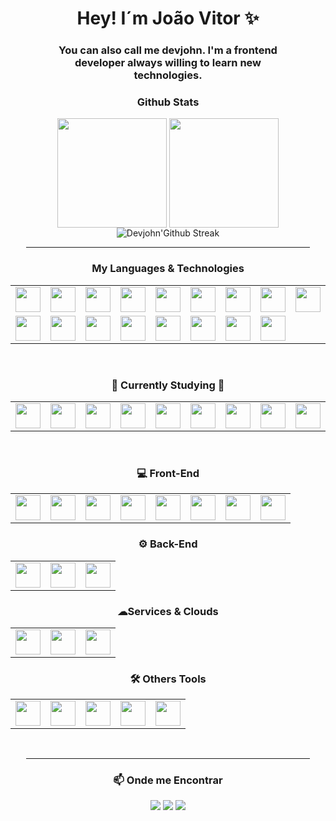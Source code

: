 <div style="width: 100%" align="center">
    <h1>Hey! I´m João Vitor ✨</h1>
    <div style="width: 80%">
        <h3>You can also call me devjohn. I'm a frontend developer always willing to learn new technologies.
        <h3/>
    </div>
</div>

<div style="width: 100%" align="center">
    <h3>Github Stats</h3>
    <p align="center">
        <a style="text-decoration: none" >
            <img align="center"  height="175px" src="https://github-readme-stats.vercel.app/api?username=devjohn42&show_icons=true&hide_border=true&title_color=32A1B9&amp&icon_color=79FF97&amp&text_color=e3edf7&amp&bg_color=23232f&count_private=true&include_all_commits=true"/>
        </a>
        <a style="text-decoration: none" >
            <img align="center" height="175px"  src="https://github-readme-stats.vercel.app/api/top-langs/?username=devjohn42&text_color=e3edf7&bg_color=23232f&title_color=32A1B9&langs_count=8&layout=compact&hide_border=true" />
        </a>
        <a style="text-decoration: none" >
            <img src="https://github-readme-streak-stats.herokuapp.com?user=devjohn42&border_radius=6&hide_border=true&date_format=M%20j%5B%2C%20Y%5D&card_width=742&card_height=175&background=23232f&stroke=e3edf7&ring=79FF97&fire=79FF97&currStreakNum=32A1B9&sideNums=32A1B9&currStreakLabel=32A1B9&sideLabels=32A1B9&dates=e3edf7" alt="Devjohn'Github Streak" />      
        </a>
</p>
</div>

<div align="center">
<hr width="90%" align="center">
    <h3>My Languages & Technologies</h3>
    <table>
  <tr>
        <td><img src="https://skillicons.dev/icons?i=html" height="40" width="40" align="top"/></td>
        <td><img src="https://skillicons.dev/icons?i=css" height="40" width="40" align="top"/></td>
        <td><img src="https://skillicons.dev/icons?i=js" height="40" width="40" align="top"/></td>
        <td><img src="https://skillicons.dev/icons?i=react" height="40" width="40" align="top"/></td>
        <td><img src="https://skillicons.dev/icons?i=nextjs" height="40" width="40" align="top"/></td>
        <td><img src="https://skillicons.dev/icons?i=electron" height="40" width="40" align="top"/></td>
        <td><img src="https://skillicons.dev/icons?i=tailwind" height="40" width="40" align="top"/></td>
        <td><img src="https://skillicons.dev/icons?i=styledcomponents" height="40" width="40" align="top"/></td>
        <td><img src="https://skillicons.dev/icons?i=nodejs" height="40" width="40" align="top"/></td>
        <td><img src="https://skillicons.dev/icons?i=ts" height="40" width="40" align="top"/></td>
        <td><img src="https://skillicons.dev/icons?i=express" height="40" width="40" align="top"/></td>
        <!--<td><img src="https://skillicons.dev/icons?i=mongodb" height="40" width="40" align="top"/></td>-->
  </tr>
  <tr>
        <td><img src="https://skillicons.dev/icons?i=discord" height="40" width="40" align="top"/></td>
        <!--<td><img src="https://skillicons.dev/icons?i=discordjs" height="40" width="40" align="top"/></td>-->
        <!--<td><img src="https://skillicons.dev/icons?i=bots" height="40" width="40" align="top"/></td>-->
        <td><img src="https://skillicons.dev/icons?i=gcp" height="40" width="40" align="top"/></td>
        <td><img src="https://skillicons.dev/icons?i=vercel" height="40" width="40" align="top"/></td>
        <!--<td><img src="https://skillicons.dev/icons?i=firebase" height="40" width="40" align="top"/></td>-->
        <td><img src="https://skillicons.dev/icons?i=netlify" height="40" width="40" align="top"/></td>
        <td><img src="https://skillicons.dev/icons?i=vite" height="40" width="40" align="top"/></td>
        <td><img src="https://skillicons.dev/icons?i=vscode" height="40" width="40" align="top"/></td>
        <td><img src="https://skillicons.dev/icons?i=git" height="40" width="40" align="top"/></td>
        <td><img src="https://skillicons.dev/icons?i=github" height="40" width="40" align="top"/></td>
  </tr>
</table>
</div>
<br>
<div align="center">
    <h3>🎯 Currently Studying 🎯</h3>
    <table>
  <tr>
        <td><img src="https://skillicons.dev/icons?i=react" height="40" width="40" align="top"/></td>
        <td><img src="https://skillicons.dev/icons?i=nextjs" height="40" width="40" align="top"/></td>
        <td><img src="https://skillicons.dev/icons?i=electron" height="40" width="40" align="top"/></td>
        <td><img src="https://skillicons.dev/icons?i=ts" height="40" width="40" align="top"/></td>
        <td><img src="https://skillicons.dev/icons?i=nodejs" height="40" width="40" align="top"/></td>
        <td><img src="https://skillicons.dev/icons?i=firebase" height="40" width="40" align="top"/></td>
        <td><img src="https://skillicons.dev/icons?i=mongodb" height="40" width="40" align="top"/></td>
        <td><img src="https://skillicons.dev/icons?i=discord" height="40" width="40" align="top"/></td>
        <td><img src="https://skillicons.dev/icons?i=discordjs" height="40" width="40" align="top"/></td>
        <td><img src="https://skillicons.dev/icons?i=bots" height="40" width="40" align="top"/></td>
  </tr>
</table>
</div>
<br>
<div align="center">
    <h3>💻 Front-End</h3>
    <table>
     <tr>
        <td><img src="https://skillicons.dev/icons?i=html"height="40" width="40" align="top"/></td>
        <td><img src="https://skillicons.dev/icons?i=css"height="40" width="40" align="top"/></td>
        <td><img src="https://skillicons.dev/icons?i=js"height="40" width="40" align="top"/></td>
        <td><img src="https://skillicons.dev/icons?i=ts" height="40" width="40" align="top"/></td>
        <td><img src="https://skillicons.dev/icons?i=react"height="40" width="40" align="top"/></td>
        <td><img src="https://skillicons.dev/icons?i=nextjs"height="40" width="40" align="top"/></td>
        <!--<td><img src="https://skillicons.dev/icons?i=electron"height="40" width="40" align="top"/></td>-->
        <td><img src="https://skillicons.dev/icons?i=tailwind"height="40" width="40" align="top"/></td>
        <td><img src="https://skillicons.dev/icons?i=styledcomponents"height="40" width="40" align="top"/></td>
     </tr>
    </table>
</div>

<div align="center">
    <h3>⚙ Back-End️</h3>
    <table>
     <tr>
        <td><img src="https://skillicons.dev/icons?i=nodejs" height="40" width="40" align="top"/></td>
        <td><img src="https://skillicons.dev/icons?i=ts" height="40" width="40" align="top"/></td>
        <td><img src="https://skillicons.dev/icons?i=express" height="40" width="40" align="top"/></td>
        <!--<td><img src="https://skillicons.dev/icons?i=discordjs" height="40" width="40" align="top"/></td>-->
        <!--<td><img src="https://skillicons.dev/icons?i=mongodb" height="40" width="40" align="top"/></td>-->
     </tr>
    </table>
</div>
<div align="center">
    <h3>☁Services & Clouds</h3>
    <table>
     <tr>
        <td><img src="https://skillicons.dev/icons?i=gcp" height="40" width="40" align="top"/></td>
        <td><img src="https://skillicons.dev/icons?i=vercel" height="40" width="40" align="top"/></td>
        <!--<td><img src="https://skillicons.dev/icons?i=firebase" height="40" width="40" align="top"/></td>-->
        <td><img src="https://skillicons.dev/icons?i=netlify" height="40" width="40" align="top"/></td>
        <!--<td><img src="https://skillicons.dev/icons?i=bots" height="40" width="40" align="top"/></td>-->
     </tr>
    </table>
</div>

<div align="center">
    <h3>🛠 Others Tools️</h3>
    <table>
     <tr>
        <td><img src="https://skillicons.dev/icons?i=vite" height="40" width="40" align="top"/></td>
        <!--<td><img src="https://skillicons.dev/icons?i=vitest" height="40" width="40" align="top"/></td>-->
        <td><img src="https://skillicons.dev/icons?i=vscode" height="40" width="40" align="top"/></td>
        <td><img src="https://skillicons.dev/icons?i=discord" height="40" width="40" align="top"/></td>
        <td><img src="https://skillicons.dev/icons?i=git" height="40" width="40" align="top"/></td>
        <td><img src="https://skillicons.dev/icons?i=github" height="40" width="40" align="top"/></td>
     </tr>
    </table>
<br>

</div>

<div align="center">
<hr width="90%" align="center">
    <h3>📫 Onde me Encontrar</h3>
    <div>
     <a href="https://www.linkedin.com/in/jo%C3%A3o-vitor-cardoso-barbosa-407173225/" target="_blank" style="text-decoration: none" >
      <img src="https://img.shields.io/badge/LinkedIn-0077B5?style=for-the-badge&logo=linkedin&logoColor=white"/>
     </a>
     <a href="https://www.instagram.com/devjohn42/" target="_blank" style="text-decoration: none" >
      <img src="https://img.shields.io/badge/Instagram-fe4164?style=for-the-badge&logo=instagram&logoColor=white"/>
     </a> 
     <a href="https://twitter.com/devjohn42" target="_blank" style="text-decoration: none" >
      <img src="https://img.shields.io/badge/Twitter-1DA1F2?style=for-the-badge&logo=twitter&logoColor=white"/>
     </a>
    </div>

</div>


</div>


